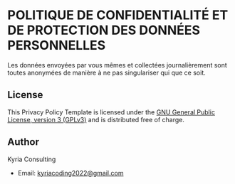 # POLITIQUE DE CONFIDENTIALITÉ ET DE PROTECTION DES DONNÉES PERSONNELLES


Les données envoyées par vous mêmes et collectées journalièrement sont toutes anonymées de manière à ne pas singulariser qui que ce soit. 


## License

This Privacy Policy Template is licensed under the [GNU General Public License, version 3 (GPLv3)](http://www.gnu.org/licenses/gpl-3.0.html) and is distributed free of charge.


## Author

Kyria Consulting

* Email: kyriacoding2022@gmail.com
